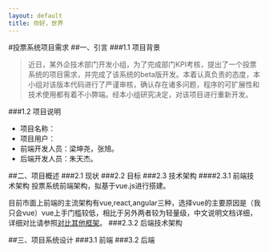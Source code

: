 ```yaml
---
layout: default
title: 你好，世界
---
```

#投票系统项目需求
##一、引言
###1.1 项目背景
>近日，某外企技术部门开发小组，为了完成部门KPI考核，提出了一个投票系统的项目需求，并完成了该系统的beta版开发。本着认真负责的态度，本小组对该版本代码进行了严谨审核，确认存在诸多问题，程序的可扩展性和技术使用都有着不小弊端。经本小组研究决定，对该项目进行重新开发。


###1.2 项目说明
* 项目名称：
* 项目用户：
* 前端开发人员：梁坤尧，张旭。
* 后端开发人员：朱天杰。

##二、项目概述
###2.1 现状
###2.2 目标
###2.3 技术架构
####2.3.1 前端技术架构
投票系统前端架构，拟基于vue.js进行搭建。

目前市面上前端的主流架构有vue,react,angular三种，选择vue的主要原因是（我只会vue）vue上手门槛较低，相比于另外两者较为轻量级，中文说明文档详细，详细对比请参照[对比其他框架](https://cn.vuejs.org/v2/guide/comparison.html)。
###2.3.2 后端技术架构

##三、项目系统设计
###3.1 前端
###3.2 后端
